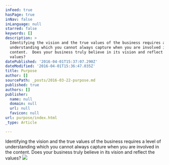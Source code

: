 ```yaml
---
inFeed: true
hasPage: true
inNav: false
inLanguage: null
starred: false
keywords: []
description: >
  Identifying the vision and the true values of the business requires a level of
  understanding which you cannot always capture when you are involved in the
  content.  Does your business truly believe in its vision and reflect the
  values?
datePublished: '2016-04-01T15:37:07.290Z'
dateModified: '2016-04-01T15:36:47.035Z'
title: Purpose
author: []
sourcePath: _posts/2016-03-22-purpose.md
published: true
authors: []
publisher:
  name: null
  domain: null
  url: null
  favicon: null
url: purpose/index.html
_type: Article

---
```

Identifying the vision and the true values of the business requires a level of understanding which you cannot always capture when you are involved in the content. Does your business truly believe in its vision and reflect the values?
![](https://the-grid-user-content.s3-us-west-2.amazonaws.com/4071fc19-c6f2-4ee9-9bb3-4dc5afe61ade.gif)